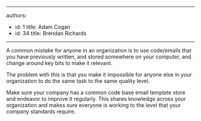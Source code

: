 

---
authors:
  - id: 1
    title: Adam Cogan
  - id: 34
    title: Brendan Richards
---




<span class='intro'> <p>A common mistake for anyone in an organization is to use code/emails that you have previously written, and stored somewhere on your computer, and change around key bits to make it relevant.</p>
                <p>The problem with this is that you make it impossible for anyone else in your organization to do the same task to the same quality level. </p> </span>

<p>Make sure your company has a common code base email template store and endeavor to improve it regularly. This shares knowledge across your organization and makes sure everyone is working to the level that your company standards require. </p>

            


